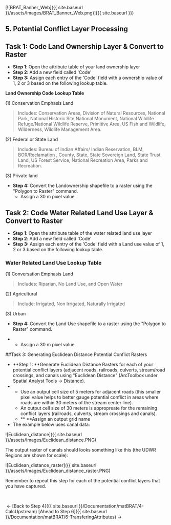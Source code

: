 [![BRAT_Banner_Web]({{ site.baseurl }}/assets/Images/BRAT_Banner_Web.png)]({{ site.baseurl }})

## 5. Potential Conflict Layer Processing

## Task 1: Code Land Ownership Layer & Convert to Raster

- **Step 1**: Open the attribute table of your land ownership layer
- **Step 2**: Add a new field called 'Code'
- **Step 3:** Assign each entry of the 'Code' field with a ownership value of 1, 2 or 3 based on the following lookup table.

**Land Ownership Code Lookup Table**

(1) Conservation Emphasis Land

> Includes: Conservation Areas, Division of Natural Resources, National Park, National Historic 					Site,National Monument, National Wildlife Refuge/National Wildlife Reserve, Primitive Area, US Fish and Wildlife, Wilderness, Wildlife Management Area.

(2) Federal or State Land

> Includes: Bureau of Indian Affairs/ Indian Reservation, BLM, BOR/Reclamation , County, State, State Sovereign Land, State Trust Land, US Forest Service, National Recreation Area, Parks and Recreation.

(3) Private land

- **Step 4:** Convert the Landownership shapefile to a raster using the "Polygon to Raster" command.
  * Assign a 30 m pixel value


## Task 2: Code Water Related Land Use Layer & Convert to Raster

* **Step 1**: Open the attribute table of the water related land use layer
* **Step 2**: Add a new field called 'Code'
* **Step 3:** Assign each entry of the 'Code' field with a Land use value of 1, 2 or 3 based on the following lookup table.


### Water Related Land Use Lookup Table

(1) Conversation Emphasis Land

>Includes: Riparian, No Land Use, and Open Water

(2) Agricultural 

>Include: Irrigated, Non Irrigated, Naturally Irrigated

(3) Urban 

- **Step 4:** Convert the Land Use shapefile to a raster using the "Polygon to Raster" command.

- - Assign a 30 m pixel value



##Task 3: Generating Euclidean Distance Potential Conflict Rasters



- **Step 1: **Generate Euclidean Distance Rasters for each of your potential conflict layers (adjacent roads, railroads, culverts, stream/road crossings, and canals using "Euclidean Distance" (ArcToolbox under Spatial Analyst Tools -> Distance). 
- - Use an output cell size of 5 meters for adjacent roads (this smaller pixel value helps to better gauge potential conflict in areas where roads are within 30 meters of the stream center line). 
  - An output cell size of 30 meters is appropreate for the remaining conflict layers (railroads, culverts, stream crossings and canals).
  - ** **Assign an output grid name
- The example below uses canal data:



![Euclidean_distance]({{ site.baseurl }}/assets/Images/Euclidean_distance.PNG)

The output raster of canals should looks something like this (the UDWR Regions are shown for scale):

![Euclidean_distance_raster]({{ site.baseurl }}/assets/Images/Euclidean_distance_raster.PNG)

Remember to repeat this step for each of the potential conflict layers that you have captured. 

​                                          

​                                                                         <- [Back to Step 4]({{ site.baseurl }}/Documentation/matBRAT/4-CalcUpstream)       [Ahead to Step 6]({{ site.baseurl }}/Documentation/matBRAT/6-TransferingAttributes) ->